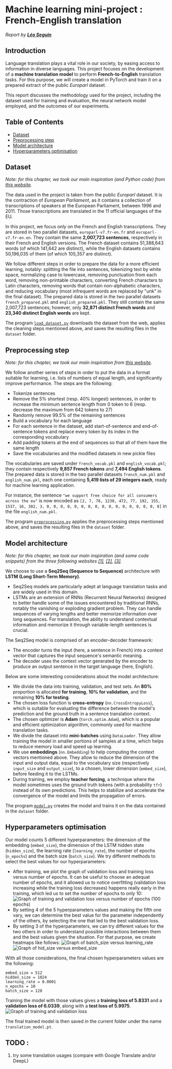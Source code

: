 # Machine learning mini-project : French-English translation

*Report by **[Léo Seguin](https://github.com/leoseguin)***

## Introduction

Language translation plays a vital role in our society, by easing access to information in diverse languages. This project focuses on the development of a **machine translation model** to perform **French-to-English** translation tasks. For this purpose, we will create a model in PyTorch and train it on a prepared extract of the public *Europarl* dataset.

This report discusses the methodology used for the project, including the dataset used for training and evaluation, the neural network model employed, and the outcomes of our experiments. 

## Table of Contents

- [Dataset](#dataset)
- [Preprocessing step](#preprocessing-step)
- [Model architecture](#model-architecture)
- [Hyperparameters optimisation](#hyperparameters-optimisation)

## Dataset

*Note: for this chapter, we took our main inspiration (and Python code) from [this website](https://machinelearningmastery.com/prepare-french-english-dataset-machine-translation/).*

The data used in the project is taken from the public *Europarl* dataset. It is the contraction of *European Parliament*, as it contains a collection of transcriptions of speakers at the European Parliament, between 1996 and 2011. Those transcriptions are translated in the 11 official languages of the EU.

In this project, we focus only on the French and English transcriptions. 
They are stored in two parallel datasets, `europarl-v7.fr-en.fr` and `europarl-v7.fr-en.en`. They contain the same **2,007,723 sentences**, respectively in their French and English versions. The French dataset contains 51,388,643 words (of which 141,642 are distinct), while the English datasets contains 50,196,035 of them (of which 105,357 are distinct).

We follow different steps in order to prepare the data for a more efficient learning, notably: splitting the file into sentences, tokenizing text by white space, normalizing case to lowercase, removing punctuation from each word, removing non-printable characters, converting French characters to Latin characters, removing words that contain non-alphabetic characters, and reducing vocabulary (most infrequent words are replaced by "unk" in the final dataset). 
The prepared data is stored in the two parallel datasets `french_prepared.pkl` and `english_prepared.pkl`. They still contain the same 2,007,723 sentences; however, only **32,871 distinct French words** and **23,340 distinct English words** are kept.

The program [`load_dataset.py`](load_dataset.py) downloads the dataset from the web, applies the cleaning steps mentioned above, and saves the resulting files in the `dataset` folder.

## Preprocessing step

*Note: for this chapter, we took our main inspiration from [this website](https://pytorch.org/tutorials/beginner/torchtext_custom_dataset_tutorial.html).*

We follow another series of steps in order to put the data in a format suitable for learning, i.e. lists of numbers of equal length, and significantly improve performance. The steps are the following:
- Tokenize sentences
- Remove the 5% shortest (resp. 40% longest) sentences, in order to increase the minimum sentence length from 0 token to 6 (resp. decrease the maximum from 642 tokens to 27)
- Randomly remove 99.5% of the remaining sentences
- Build a vocabulary for each language
- For each sentence in the dataset, add start-of-sentence and end-of-sentence tokens and replace every token by its index in the corresponding vocabulary
- Add padding tokens at the end of sequences so that all of them have the same length
- Save the vocabularies and the modified datasets in new pickle files

The vocabularies are saved under `french_vocab.pkl` and `english_vocab.pkl`; they contain respectively **9,857 French tokens** and **7,494 English tokens**. The prepared data is stored in the two parallel datasets `french_num.pkl` and `english_num.pkl`, each one containing **5,419 lists of 29 integers each**, ready for machine learning application.

For instance, the sentence `"we support free choice for all consumers across the eu"` is now encoded as `[2, 7, 76, 1230, 472, 77, 192, 155, 1537, 16, 302, 3, 0, 0, 0, 0, 0, 0, 0, 0, 0, 0, 0, 0, 0, 0, 0, 0, 0]` in the file `english_num.pkl`.

The program [`preprocessing.py`](preprocessing.py) applies the preprocessing steps mentioned above, and saves the resulting files in the `dataset` folder.

## Model architecture

*Note: for this chapter, we took our main inspiration (and some code snippets) from the three following websites [[1]](https://cnvrg.io/seq2seq-model/), [[2]](https://ethen8181.github.io/machine-learning/deep_learning/seq2seq/1_torch_seq2seq_intro.html#Encoder-Module), [[3]](https://towardsdatascience.com/a-comprehensive-guide-to-neural-machine-translation-using-seq2sequence-modelling-using-pytorch-41c9b84ba350#6756).*

We choose to use a **Seq2Seq (Sequence to Sequence)** architecture with **LSTM (Long Short-Term Memory)**.
- Seq2Seq models are particularly adept at language translation tasks and are widely used in this domain.
- LSTMs are an extension of RNNs (Recurrent Neural Networks) designed to better handle some of the issues encountered by traditional RNNs, notably the vanishing or exploding gradient problem. They can handle sequences of varying lengths and better memorize information over long sequences. For translation, the ability to understand contextual information and memorize it through variable-length sentences is crucial.

The Seq2Seq model is comprised of an encoder-decoder framework:
- The encoder turns the input (here, a sentence in French) into a context vector that captures the input sequence's semantic meaning.
- The decoder uses the context vector generated by the encoder to produce an output sentence in the target language (here, English).

Below are some interesting considerations about the model architecture:
- We divide the data into training, validation, and test sets. An **80%** proportion is allocated **for training**, **10% for validation**, and the remaining **10% for testing**.
- The chosen loss function is **cross-entropy** (`nn.CrossEntropyLoss`), which is suitable for evaluating the difference between the model's prediction and the ground truth in a sentence translation context.
- The chosen optimizer is **Adam** (`torch.optim.Adam`), which is a popular and efficient optimization algorithm, commonly used for machine translation tasks.
- We divide the dataset into **mini-batches** using `DataLoader`. They allow training the model in smaller portions of samples at a time, which helps to reduce memory load and speed up learning.
- We use **embeddings** (`nn.Embedding`) to help computing the context vectors mentioned above. They allow to reduce the dimension of the input and output data, equal to the vocabulary size (respectively `input_size` and `output_size`), to a chosen, lower dimension (`embed_size`), before feeding it to the LSTMs.
- During training, we employ **teacher forcing**, a technique where the model sometimes uses the ground truth tokens (with a probability `tfr`) instead of its own predictions. This helps to stabilize and accelerate the convergence of the model and limits the propagation of errors.

The program [`model.py`](model.py) creates the model and trains it on the data contained in the `dataset` folder.

## Hyperparameters optimisation

Our model counts 5 different hyperparameters: the dimension of the embedding (`embed_size`), the dimension of the LSTM hidden state (`hidden_size`), the learning rate (`learning_rate`), the number of epochs (`n_epochs`) and the batch size (`batch_size`).
We try different methods to select the best values for our hyperparameters:
- After training, we plot the graph of validation loss and training loss versus number of epochs. It can be useful to choose an adequat number of epochs, and it allowed us to notice overfitting (validation loss increasing while the training loss decreases) happens really early in the training, which led us to set the number of epochs to only 10:
![Graph of training and validation loss versus number of epochs (100 epochs)](graphs/overfitting.png)
- By setting 4 of the 5 hyperparameters values and making the fifth one vary, we can determine the best value for the parameter independently of the others, by selecting the one that led to the best validation loss.
- By setting 3 of the hyperparameters, we can try different values for the two others in order to understand possible interactions between them and the best values given the situation. For that purpose, we create heatmaps like follows: 
![Graph of batch_size versus learning_rate](graphs/batch_size-learning_rate.png)
![Graph of hid_size versus embed_size](graphs/hid_size-embed_size.png)

With all those considerations, the final chosen hyperparameters values are the following: 
```
embed_size = 512
hidden_size = 1024
learning_rate = 0.0001
n_epochs = 10
batch_size = 128
```

Training the model with those values gives a **training loss of 5.8331** and a **validation loss of 6.0339**, along with a **test loss of 5.9975**.
![Graph of training and validation loss](graphs/hid_size-embed_size.png)

The final trained model is then saved in the current folder under the name `translation_model.pt`.

## TODO :
1. try some translation usages (compare with Google Translate and/or DeepL)